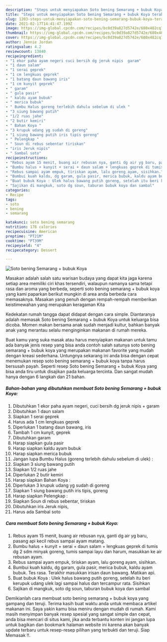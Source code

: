 ```yaml
---
description: "Steps untuk menyiapakan Soto bening Semarang + bubuk Koya teraktual"
title: "Steps untuk menyiapakan Soto bening Semarang + bubuk Koya teraktual"
slug: 1203-steps-untuk-menyiapakan-soto-bening-semarang-bubuk-koya-teraktual
date: 2021-02-17T14:41:47.199Z
image: https://img-global.cpcdn.com/recipes/bc0d39a827d5742e/680x482cq70/soto-bening-semarang-bubuk-koya-foto-resep-utama.jpg
thumbnail: https://img-global.cpcdn.com/recipes/bc0d39a827d5742e/680x482cq70/soto-bening-semarang-bubuk-koya-foto-resep-utama.jpg
cover: https://img-global.cpcdn.com/recipes/bc0d39a827d5742e/680x482cq70/soto-bening-semarang-bubuk-koya-foto-resep-utama.jpg
author: Jennie Jordan
ratingvalue: 4.2
reviewcount: 13840
recipeingredient:
- "1 ekor paha ayam negeri cuci bersih dg jeruk nipis  garam"
- "1 daun salam"
- "1 serai geprek"
- "1 cm lengkuas geprek"
- "1 batang daun bawang iris"
- "1 cm kunyit geprek"
- " garam"
- " gula pasir"
- " kaldu ayam bubuk"
- " merica bubuk"
- " Bumbu Halus goreng terlebih dahulu sebelum di ulek "
- "3 siung bawang putih"
- "1/2 ruas jahe"
- "2 butir kemiri"
- " Bahan Koya "
- "3 krupuk udang yg sudah di goreng"
- "1 siung bawang putih iris tipis goreng"
- " Pelengkap "
- " Soun di rebus sebentar tiriskan"
- "iris Jeruk nipis"
- " Sambal soto"
recipeinstructions:
- "Rebus ayam 15 menit, buang air rebusan nya, ganti dg air yg baru, pasang api kecil rebus sampai ayam matang."
- "Bumbu halus + kunyit + serai + daun salam + lengkuas geprek di tumis dg 2 sdm minyak goreng, tumis sampai layu dan harum, masukkan ke air rebusan ayam."
- "Rebus sampai ayam empuk, tiriskan ayam, lalu goreng ayam, sisihkan."
- "Bumbui kuah kaldu, dg garam, gula pasir, merica bubuk, kaldu ayam bubuk. Tes rasa. Terakhir masukkan irisan daun bawang. Matikan api."
- "Buat bubuk Koya : Ulek halus bawang putih goreng, setelah itu beri kerupuk udang ulek lagi sampai halus dan tercampur rata. Sisihkan"
- "Sajikan di mangkuk, soto dg soun, taburan bubuk koya dan sambal"
categories:
- Recipe
tags:
- soto
- bening
- semarang

katakunci: soto bening semarang 
nutrition: 178 calories
recipecuisine: American
preptime: "PT21M"
cooktime: "PT39M"
recipeyield: "4"
recipecategory: Dessert

---
```



![Soto bening Semarang + bubuk Koya](https://img-global.cpcdn.com/recipes/bc0d39a827d5742e/680x482cq70/soto-bening-semarang-bubuk-koya-foto-resep-utama.jpg)

Masakan adalah salah satu warisan budaya yang dapat kita jaga karena setiap area memiliki ciri khas tersendiri, walaupun namanya sama tetapi rasa dan aroma yang berbeda, seperti soto bening semarang + bubuk koya yang kami paparkan berikut mungkin di area anda berbeda cara memasaknya. Masakan yang penuh dengan rempah-rempah memberikan keistimewahan yang merupakan keragaman Kita

Kedekatan rumah tangga dapat didapat dengan cara simple. Diantaranya adalah memasak Soto bening Semarang + bubuk Koya untuk keluarga bisa dicoba. Momen makan bersama anak sudah menjadi kultur, bahkan banyak anak yang merantau selalu menginginkan makanan di rumah mereka.



Buat kamu yang suka masak atau harus menyiapkan makanan untuk tamu ada banyak jenis resep yang bisa anda contoh salah satunya soto bening semarang + bubuk koya yang merupakan makanan favorite yang mudah dengan kreasi sederhana. Untungnya sekarang ini anda bisa dengan cepat menemukan resep soto bening semarang + bubuk koya tanpa harus bersusah payah.
Seperti resep Soto bening Semarang + bubuk Koya yang bisa anda tiru untuk disajikan pada keluarga tercinta. Dan sangat mudah hanya dengan 6 langkah dan 21 bahan.


<!--inarticleads1-->

##### Bahan-bahan yang dibutuhkan membuat Soto bening Semarang + bubuk Koya:

1. Dibutuhkan 1 ekor paha ayam negeri, cuci bersih dg jeruk nipis + garam
1. Dibutuhkan 1 daun salam
1. Siapkan 1 serai geprek
1. Harus ada 1 cm lengkuas geprek
1. Diperlukan 1 batang daun bawang, iris
1. Tambah 1 cm kunyit, geprek
1. Dibutuhkan  garam
1. Harap siapkan  gula pasir
1. Harap siapkan  kaldu ayam bubuk
1. Harap siapkan  merica bubuk
1. Jangan lupa  Bumbu Halus (goreng terlebih dahulu sebelum di ulek) :
1. Siapkan 3 siung bawang putih
1. Siapkan 1/2 ruas jahe
1. Diperlukan 2 butir kemiri
1. Harap siapkan  Bahan Koya :
1. Diperlukan 3 krupuk udang yg sudah di goreng
1. Siapkan 1 siung bawang putih iris tipis, goreng
1. Harap siapkan  Pelengkap :
1. Siapkan  Soun di rebus sebentar, tiriskan
1. Dibutuhkan iris Jeruk nipis,
1. Harus ada  Sambal soto




<!--inarticleads2-->

##### Cara membuat  Soto bening Semarang + bubuk Koya:

1. Rebus ayam 15 menit, buang air rebusan nya, ganti dg air yg baru, pasang api kecil rebus sampai ayam matang.
1. Bumbu halus + kunyit + serai + daun salam + lengkuas geprek di tumis dg 2 sdm minyak goreng, tumis sampai layu dan harum, masukkan ke air rebusan ayam.
1. Rebus sampai ayam empuk, tiriskan ayam, lalu goreng ayam, sisihkan.
1. Bumbui kuah kaldu, dg garam, gula pasir, merica bubuk, kaldu ayam bubuk. Tes rasa. Terakhir masukkan irisan daun bawang. Matikan api.
1. Buat bubuk Koya : Ulek halus bawang putih goreng, setelah itu beri kerupuk udang ulek lagi sampai halus dan tercampur rata. Sisihkan
1. Sajikan di mangkuk, soto dg soun, taburan bubuk koya dan sambal




Demikianlah cara membuat soto bening semarang + bubuk koya yang gampang dan teruji. Terima kasih buat waktu anda untuk membaca artikel makanan ini. Saya yakin kamu bisa meniru dengan mudah di rumah. Kami masih menyimpan banyak resep spesial yang sangat simple dan cepat, anda bisa mencari di situs kami, jika anda terbantu konten ini jangan lupa untuk bagikan dan bookmark halaman website ini karena akan banyak update terbaru untuk resep-resep pilihan yang terbukti dan teruji. Siap Memasak !!. 
